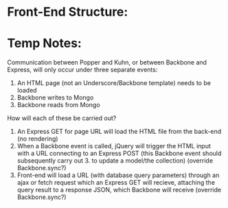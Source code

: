 # Front-End Structure:

# Temp Notes:

Communication between Popper and Kuhn, or between Backbone and Express, will only occur under three separate events:
  1. An HTML page (not an Underscore/Backbone template) needs to be loaded
  2. Backbone writes to Mongo
  3. Backbone reads from Mongo
  
How will each of these be carried out?
  1. An Express GET for page URL will load the HTML file from the back-end (no rendering)
  2. When a Backbone event is called, jQuery will trigger the HTML input with a URL connecting to an Express POST (this Backbone event should subsequently carry out 3. to update a model/the collection) (override Backbone.sync?)
  3. Front-end will load a URL (with database query parameters) through an ajax or fetch request which an Express GET will recieve, attaching the query result to a response JSON, which Backbone will receive (override Backbone.sync?)